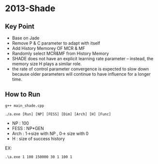 # 2013-Shade

## Key Point

- Base on Jade
- Remove P & C parameter to adapt with itself
- Add History Memorey OF MCR & MF
- Randomly select MCR&MF from History Memory
- SHADE does not have an explicit learning rate parameter – instead, the memory size H plays a similar role.
- the rate of control parameter convergence is expected to slow down because older parameters will continue to have influence for a longer time.
## How to Run
```g++ main_shade.cpp```

```./a.exe [Run] [NP] [FESS] [Dim] [Arch] [H] [Func]```
- NP : 100
- FESS : NP*GEN
- Arch : 1->size with NP , 0-> size with 0
- H : size of success history

EX:

```.\a.exe 1 100 150000 30 1 100 1```
```.\a.exe 1 100 30 

